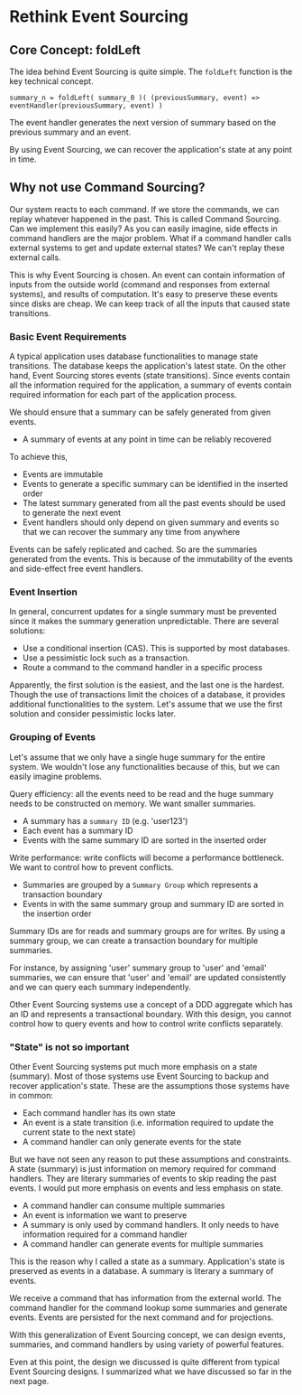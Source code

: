# Rethink Event Sourcing

## Core Concept: foldLeft

The idea behind Event Sourcing is quite simple. The `foldLeft` function is the key technical concept.

`summary_n = foldLeft( summary_0 )( (previousSummary, event) => eventHandler(previousSummary, event) )`

The event handler generates the next version of summary based on the previous summary and an event.

By using Event Sourcing, we can recover the application's state at any point in time.

## Why not use Command Sourcing?

Our system reacts to each command. If we store the commands, we can replay whatever happened in the past. This is called Command Sourcing. Can we implement this easily? As you can easily imagine, side effects in command handlers are the major problem. What if a command handler calls external systems to get and update external states? We can't replay these external calls.

This is why Event Sourcing is chosen. An event can contain information of inputs from the outside world (command and responses from external systems), and results of computation. It's easy to preserve these events since disks are cheap. We can keep track of all the inputs that caused state transitions.

### Basic Event Requirements

A typical application uses database functionalities to manage state transitions. The database keeps the application's latest state. On the other hand, Event Sourcing stores events (state transitions). Since events contain all the information required for the application, a summary of events contain required information for each part of the application process.

We should ensure that a summary can be safely generated from given events.

* A summary of events at any point in time can be reliably recovered

To achieve this,

* Events are immutable
* Events to generate a specific summary can be identified in the inserted order
* The latest summary generated from all the past events should be used to generate the next event
* Event handlers should only depend on given summary and events so that we can recover the summary any time from anywhere

Events can be safely replicated and cached. So are the summaries generated from the events. This is because of the immutability of the events and side-effect free event handlers.

### Event Insertion

In general, concurrent updates for a single summary must be prevented since it makes the summary generation unpredictable. There are several solutions:

* Use a conditional insertion (CAS). This is supported by most databases.
* Use a pessimistic lock such as a transaction.
* Route a command to the command handler in a specific process

Apparently, the first solution is the easiest, and the last one is the hardest. Though the use of transactions limit the choices of a database, it provides additional functionalities to the system. Let's assume that we use the first solution and consider pessimistic locks later.&#x20;

### Grouping of Events

Let's assume that we only have a single huge summary for the entire system. We wouldn't lose any functionalities because of this, but we can easily imagine problems.

Query efficiency: all the events need to be read and the huge summary needs to be constructed on memory. We want smaller summaries.

* A summary has a `summary ID` (e.g. 'user123')
* Each event has a summary ID
* Events with the same summary ID are sorted in the inserted order

Write performance: write conflicts will become a performance bottleneck. We want to control how to prevent conflicts.

* Summaries are grouped by a `Summary Group` which represents a transaction boundary
* Events in with the same summary group and summary ID are sorted in the insertion order

Summary IDs are for reads and summary groups are for writes. By using a summary group, we can create a transaction boundary for multiple summaries.

For instance, by assigning 'user' summary group to 'user' and 'email' summaries, we can ensure that 'user' and 'email' are updated consistently and we can query each summary independently.

Other Event Sourcing systems use a concept of a DDD aggregate which has an ID and represents a transactional boundary. With this design, you cannot control how to query events and how to control write conflicts separately.

### "State" is not so important

Other Event Sourcing systems put much more emphasis on a state (summary). Most of those systems use Event Sourcing to backup and recover application's state. These are the assumptions those systems have in common:

* Each command handler has its own state
* An event is a state transition (i.e. information required to update the current state to the next state)
* A command handler can only generate events for the state

But we have not seen any reason to put these assumptions and constraints. A state (summary) is just information on memory required for command handlers. They are literary summaries of events to skip reading the past events. I would put more emphasis on events and less emphasis on state.

* A command handler can consume multiple summaries
* An event is information we want to preserve
* A summary is only used by command handlers. It only needs to have information required for a command handler
* A command handler can generate events for multiple summaries

This is the reason why I called a state as a summary. Application's state is preserved as events in a database. A summary is literary a summary of events.

We receive a command that has information from the external world. The command handler for the command lookup some summaries and generate events. Events are persisted for the next command and for projections.

With this generalization of Event Sourcing concept, we can design events, summaries, and command handlers by using variety of powerful features.

Even at this point, the design we discussed is quite different from typical Event Sourcing designs. I summarized what we have discussed so far in the next page.

